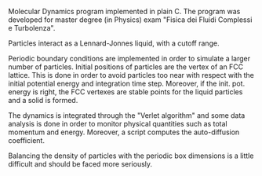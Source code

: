 Molecular Dynamics program implemented in plain C. The program was
developed for master degree (in Physics) exam "Fisica dei Fluidi
Complessi e Turbolenza".

Particles interact as a Lennard-Jonnes liquid, with a cutoff range.

Periodic boundary conditions are implemented in order to simulate
a larger number of particles. Initial positions of particles are the
vertex of an FCC lattice. This is done in order to avoid particles too
near with respect with the initial potential energy and integration
time step. Moreover, if the init. pot. energy is right, the FCC vertexes
are stable points for the liquid particles and a solid is formed.

The dynamics is integrated through the "Verlet algorithm" and some
data analysis is done in order to monitor physical quantities such as
total momentum and energy. Moreover, a script computes the
auto-diffusion coefficient.

Balancing the density of particles with the periodic box dimensions
is a little difficult and should be faced more seriously.


